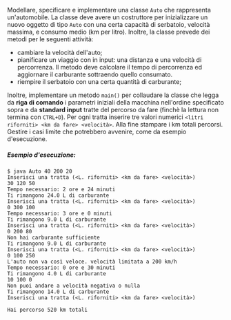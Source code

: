 Modellare, specificare e implementare una classe `Auto` che rappresenta un'automobile. La classe deve avere un costruttore per inizializzare un nuovo oggetto di tipo `Auto` con una certa capacità di serbatoio, velocità massima, e consumo medio (km per litro). Inoltre, la classe prevede dei metodi per le seguenti attività:

* cambiare la velocità dell'auto;
* pianificare un viaggio con in input: una distanza e una velocità di percorrenza. Il metodo deve calcolare il tempo di percorrenza ed aggiornare il carburante sottraendo quello consumato.
* riempire il serbatoio con una certa quantità di carburante; 

Inoltre, implementare un metodo `main()` per collaudare la classe che legga da **riga di comando** i parametri iniziali della macchina nell'ordine specificato sopra  e da **standard input** tratte del percorso da fare (finchè la lettura non termina con `CTRL+D`). Per ogni tratta inserire tre valori numerici `<litri riforniti> <km da fare> <velocità>`. Alla fine stampare i km totali percorsi. Gestire i casi limite che potrebbero avvenire, come da esempio d'esecuzione.

##### Esempio d'esecuzione:

```text
$ java Auto 40 200 20
Inserisci una tratta (<L. riforniti> <km da fare> <velocità>)
30 120 50
Tempo necessario: 2 ore e 24 minuti
Ti rimangono 24.0 L di carburante
Inserisci una tratta (<L. riforniti> <km da fare> <velocità>)
0 300 100
Tempo necessario: 3 ore e 0 minuti
Ti rimangono 9.0 L di carburante
Inserisci una tratta (<L. riforniti> <km da fare> <velocità>)
0 200 80
Non hai carburante sufficiente
Ti rimangono 9.0 L di carburante
Inserisci una tratta (<L. riforniti> <km da fare> <velocità>)
0 100 250
L'auto non va così veloce. velocità limitata a 200 km/h
Tempo necessario: 0 ore e 30 minuti
Ti rimangono 4.0 L di carburante
10 100 0
Non puoi andare a velocità negativa o nulla
Ti rimangono 14.0 L di carburante
Inserisci una tratta (<L. riforniti> <km da fare> <velocità>)

Hai percorso 520 km totali
```
